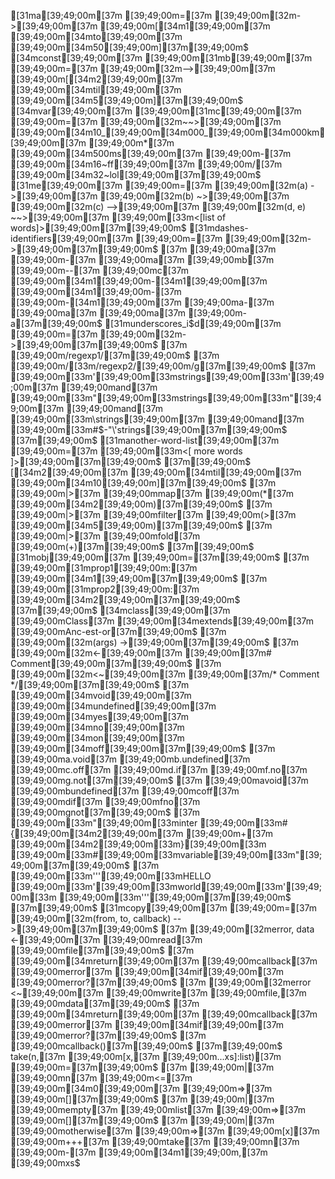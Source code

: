 [31ma[39;49;00m[37m [39;49;00m=[37m [39;49;00m[32m->[39;49;00m[37m [39;49;00m[[34m1[39;49;00m[37m [39;49;00m[34mto[39;49;00m[37m [39;49;00m[34m50[39;49;00m][37m[39;49;00m$
[34mconst[39;49;00m[37m [39;49;00m[31mb[39;49;00m[37m [39;49;00m=[37m [39;49;00m[32m-->[39;49;00m[37m [39;49;00m[[34m2[39;49;00m[37m [39;49;00m[34mtil[39;49;00m[37m [39;49;00m[34m5[39;49;00m][37m[39;49;00m$
[34mvar[39;49;00m[37m [39;49;00m[31mc[39;49;00m[37m [39;49;00m=[37m [39;49;00m[32m~~>[39;49;00m[37m [39;49;00m[34m10_[39;49;00m[34m000_[39;49;00m[34m000km[39;49;00m[37m [39;49;00m*[37m [39;49;00m[34m500ms[39;49;00m[37m [39;49;00m-[37m [39;49;00m[34m16~ff[39;49;00m[37m [39;49;00m/[37m [39;49;00m[34m32~lol[39;49;00m[37m[39;49;00m$
[31me[39;49;00m[37m [39;49;00m=[37m [39;49;00m[32m(a) ->[39;49;00m[37m [39;49;00m[32m(b) ~>[39;49;00m[37m [39;49;00m[32m(c) -->[39;49;00m[37m [39;49;00m[32m(d, e) ~~>[39;49;00m[37m [39;49;00m[33m<[list of words]>[39;49;00m[37m[39;49;00m$
[31mdashes-identifiers[39;49;00m[37m [39;49;00m=[37m [39;49;00m[32m->[39;49;00m[37m[39;49;00m$
[37m  [39;49;00ma[37m [39;49;00m-[37m [39;49;00ma[37m [39;49;00mb[37m [39;49;00m--[37m [39;49;00mc[37m [39;49;00m[34m1[39;49;00m-[34m1[39;49;00m[37m [39;49;00m[34m1[39;49;00m-[37m [39;49;00m-[34m1[39;49;00m[37m [39;49;00ma-[37m [39;49;00ma[37m [39;49;00ma[37m [39;49;00m-a[37m[39;49;00m$
[31munderscores_i$d[39;49;00m[37m [39;49;00m=[37m [39;49;00m[32m->[39;49;00m[37m[39;49;00m$
[37m  [39;49;00m/regexp1/[37m[39;49;00m$
[37m  [39;49;00m/[33m/regexp2/[39;49;00m/g[37m[39;49;00m$
[37m  [39;49;00m[33m'[39;49;00m[33mstrings[39;49;00m[33m'[39;49;00m[37m [39;49;00mand[37m [39;49;00m[33m"[39;49;00m[33mstrings[39;49;00m[33m"[39;49;00m[37m [39;49;00mand[37m [39;49;00m[33m\strings[39;49;00m[37m [39;49;00mand[37m [39;49;00m[33m\#$-"\'strings[39;49;00m[37m[39;49;00m$
[37m[39;49;00m$
[31manother-word-list[39;49;00m[37m [39;49;00m=[37m [39;49;00m[33m<[ more words ]>[39;49;00m[37m[39;49;00m$
[37m[39;49;00m$
[[34m2[39;49;00m[37m [39;49;00m[34mtil[39;49;00m[37m [39;49;00m[34m10[39;49;00m][37m[39;49;00m$
[37m  [39;49;00m|>[37m [39;49;00mmap[37m [39;49;00m(*[37m [39;49;00m[34m2[39;49;00m)[37m[39;49;00m$
[37m  [39;49;00m|>[37m [39;49;00mfilter[37m [39;49;00m(>[37m [39;49;00m[34m5[39;49;00m)[37m[39;49;00m$
[37m  [39;49;00m|>[37m [39;49;00mfold[37m [39;49;00m(+)[37m[39;49;00m$
[37m[39;49;00m$
[31mobj[39;49;00m[37m [39;49;00m=[37m[39;49;00m$
[37m  [39;49;00m[31mprop1[39;49;00m:[37m [39;49;00m[34m1[39;49;00m[37m[39;49;00m$
[37m  [39;49;00m[31mprop2[39;49;00m:[37m [39;49;00m[34m2[39;49;00m[37m[39;49;00m$
[37m[39;49;00m$
[34mclass[39;49;00m[37m [39;49;00mClass[37m [39;49;00m[34mextends[39;49;00m[37m [39;49;00mAnc-est-or[37m[39;49;00m$
[37m  [39;49;00m[32m(args) ->[39;49;00m[37m[39;49;00m$
[37m    [39;49;00m[32m<-[39;49;00m[37m [39;49;00m[37m# Comment[39;49;00m[37m[39;49;00m$
[37m    [39;49;00m[32m<~[39;49;00m[37m [39;49;00m[37m/* Comment */[39;49;00m[37m[39;49;00m$
[37m    [39;49;00m[34mvoid[39;49;00m[37m [39;49;00m[34mundefined[39;49;00m[37m [39;49;00m[34myes[39;49;00m[37m [39;49;00m[34mno[39;49;00m[37m [39;49;00m[34mon[39;49;00m[37m [39;49;00m[34moff[39;49;00m[37m[39;49;00m$
[37m    [39;49;00ma.void[37m [39;49;00mb.undefined[37m [39;49;00mc.off[37m [39;49;00md.if[37m [39;49;00mf.no[37m [39;49;00mg.not[37m[39;49;00m$
[37m    [39;49;00mavoid[37m [39;49;00mbundefined[37m [39;49;00mcoff[37m [39;49;00mdif[37m [39;49;00mfno[37m [39;49;00mgnot[37m[39;49;00m$
[37m    [39;49;00m[33m"[39;49;00m[33minter [39;49;00m[33m#{[39;49;00m[34m2[39;49;00m[37m [39;49;00m+[37m [39;49;00m[34m2[39;49;00m[33m}[39;49;00m[33m [39;49;00m[33m#[39;49;00m[33mvariable[39;49;00m[33m"[39;49;00m[37m[39;49;00m$
[37m    [39;49;00m[33m'''[39;49;00m[33mHELLO [39;49;00m[33m'[39;49;00m[33mworld[39;49;00m[33m'[39;49;00m[33m [39;49;00m[33m'''[39;49;00m[37m[39;49;00m$
[37m[39;49;00m$
[31mcopy[39;49;00m[37m [39;49;00m=[37m [39;49;00m[32m(from, to, callback) -->[39;49;00m[37m[39;49;00m$
[37m  [39;49;00m[32merror, data <-[39;49;00m[37m [39;49;00mread[37m [39;49;00mfile[37m[39;49;00m$
[37m  [39;49;00m[34mreturn[39;49;00m[37m [39;49;00mcallback[37m [39;49;00merror[37m [39;49;00m[34mif[39;49;00m[37m [39;49;00merror?[37m[39;49;00m$
[37m  [39;49;00m[32merror <~[39;49;00m[37m [39;49;00mwrite[37m [39;49;00mfile,[37m [39;49;00mdata[37m[39;49;00m$
[37m  [39;49;00m[34mreturn[39;49;00m[37m [39;49;00mcallback[37m [39;49;00merror[37m [39;49;00m[34mif[39;49;00m[37m [39;49;00merror?[37m[39;49;00m$
[37m  [39;49;00mcallback()[37m[39;49;00m$
[37m[39;49;00m$
take(n,[37m [39;49;00m[x,[37m [39;49;00m...xs]:list)[37m [39;49;00m=[37m[39;49;00m$
[37m  [39;49;00m|[37m [39;49;00mn[37m [39;49;00m<=[37m [39;49;00m[34m0[39;49;00m[37m     [39;49;00m=>[37m [39;49;00m[][37m[39;49;00m$
[37m  [39;49;00m|[37m [39;49;00mempty[37m [39;49;00mlist[37m [39;49;00m=>[37m [39;49;00m[][37m[39;49;00m$
[37m  [39;49;00m|[37m [39;49;00motherwise[37m  [39;49;00m=>[37m [39;49;00m[x][37m [39;49;00m+++[37m [39;49;00mtake[37m [39;49;00mn[37m [39;49;00m-[37m [39;49;00m[34m1[39;49;00m,[37m [39;49;00mxs$

